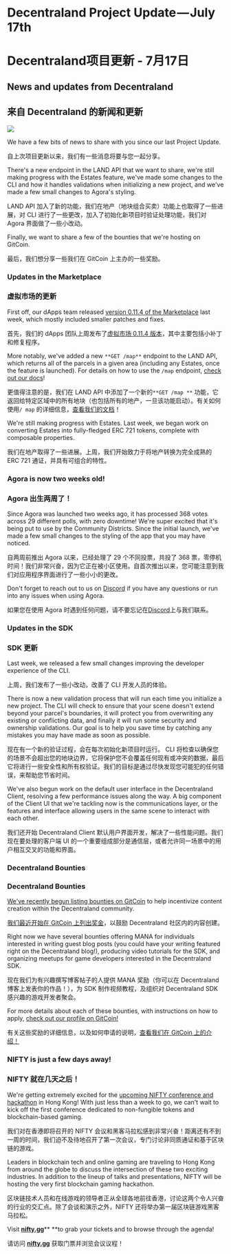 
# Decentraland Project Update — July 17th

# Decentraland项目更新 -  7月17日

## News and updates from Decentraland

## 来自 Decentraland 的新闻和更新

![][2]

We have a few bits of news to share with you since our last Project Update.

自上次项目更新以来，我们有一些消息将要与您一起分享。

There's a new endpoint in the LAND API that we want to share, we're still making progress with the Estates feature, we've made some changes to the CLI and how it handles validations when initializing a new project, and we've made a few small changes to Agora's styling.

LAND API 加入了新的功能，我们在地产（地块组合买卖）功能上也取得了一些进展，对 CLI 进行了一些更改，加入了初始化新项目时验证处理功能，我们对 Agora 界面做了一些小改动。

Finally, we want to share a few of the bounties that we're hosting on GitCoin.

最后，我们想分享一些我们在 GitCoin 上主办的一些奖励。

### Updates in the Marketplace

### 虚拟市场的更新

First off, our dApps team released [version 0.11.4 of the Marketplace][3] last week, which mostly included smaller patches and fixes.

首先，我们的 dApps 团队上周发布了[虚拟市场 0.11.4 版本][3]，其中主要包括小补丁和修复程序。

More notably, we've added a new `**GET /map**` endpoint to the LAND API, which returns all of the parcels in a given area (including any Estates, once the feature is launched). For details on how to use the `/map` endpoint, [check out our docs][4]!

更值得注意的是，我们在 LAND API 中添加了一个新的`**GET /map **` 功能，它返回给特定区域中的所有地块（也包括所有的地产，一旦该功能启动）。有关如何使用`/ map` 的详细信息，[查看我们的文档][4]！

We're still making progress with Estates. Last week, we began work on converting Estates into fully-fledged ERC 721 tokens, complete with composable properties.

我们在地产取得了一些进展。上周，我们开始致力于将地产转换为完全成熟的 ERC 721 通证，并具有可组合的特性。

### Agora is now two weeks old!

### Agora 出生两周了！

Since Agora was launched two weeks ago, it has processed 368 votes across 29 different polls, with zero downtime! We're super excited that it's being put to use by the Community Districts. Since the initial launch, we've made a few small changes to the styling of the app that you may have noticed.

自两周前推出 Agora 以来，已经处理了 29 个不同投票，共投了 368 票，零停机时间！我们非常兴奋，因为它正在被小区使用。自首次推出以来，您可能注意到我们对应用程序界面进行了一些小小的更改。

Don't forget to reach out to us on [Discord][5] if you have any questions or run into any issues when using Agora.

如果您在使用 Agora 时遇到任何问题，请不要忘记在[Discord][5]上与我们联系。

### Updates in the SDK

### SDK 更新

Last week, we released a few small changes improving the developer experience of the CLI.

上周，我们发布了一些小改动，改善了 CLI 开发人员的体验。

There is now a new validation process that will run each time you initialize a new project. The CLI will check to ensure that your scene doesn't extend beyond your parcel's boundaries, it will protect you from overwriting any existing or conflicting data, and finally it will run some security and ownership validations. Our goal is to help you save time by catching any mistakes you may have made as soon as possible.

现在有一个新的验证过程，会在每次初始化新项目时运行。 CLI 将检查以确保您的场景不会超出您的地块边界，它将保护您不会覆盖任何现有或冲突的数据，最后它将进行一些安全性和所有权验证。我们的目标是通过尽快发现您可能犯的任何错误，来帮助您节省时间。

We've also begun work on the default user interface in the Decentraland Client, resolving a few performance issues along the way. A big component of the Client UI that we're tackling now is the communications layer, or the features and interface allowing users in the same scene to interact with each other.

我们还开始 Decentraland Client 默认用户界面开发，解决了一些性能问题。我们现在要处理的客户端 UI 的一个重要组成部分是通信层，或者允许同一场景中的用户相互交叉的功能和界面。

### Decentraland Bounties

### Decentraland Bounties

[We've recently begun listing bounties on GitCoin][6] to help incentivize content creation within the Decentraland community.

[我们最近开始在 GitCoin 上列出奖金][6]，以鼓励 Decentraland 社区内的内容创建。

Right now we have several bounties offering MANA for individuals interested in writing guest blog posts (you could have your writing featured right on the Decentraland blog!), producing video tutorials for the SDK, and organizing meetups for game developers interested in the Decentraland SDK.

现在我们为有兴趣撰写博客帖子的人提供 MANA 奖励（你可以在 Decentraland 博客上发表你的作品！），为 SDK 制作视频教程，及组织对 Decentraland SDK 感兴趣的游戏开发者聚会。

For more details about each of these bounties, with instructions on how to apply, [check out our profile on GitCoin!][6]

有关这些奖励的详细信息，以及如何申请的说明，[查看我们在 GitCoin 上的介绍！][6]

### NIFTY is just a few days away!

### NIFTY 就在几天之后！

We're getting extremely excited for the [upcoming NIFTY conference and hackathon][7] in Hong Kong! With just less than a week to go, we can't wait to kick off the first conference dedicated to non-fungible tokens and blockchain-based gaming.

我们对在香港即将召开的 NIFTY 会议和黑客马拉松感到非常兴奋！距离还有不到一周的时间，我们迫不及待地召开了第一次会议，专门讨论非同质通证和基于区块链的游戏。

Leaders in blockchain tech and online gaming are traveling to Hong Kong from around the globe to discuss the intersection of these two exciting industries. In addition to the lineup of talks and presentations, NIFTY will be hosting the very first blockchain gaming hackathon.

区块链技术人员和在线游戏的领导者正从全球各地前往香港，讨论这两个令人兴奋的行业的交汇点。除了会谈和演示之外，NIFTY 还将举办第一届区块链游戏黑客马拉松。

Visit [**nifty.gg**][7]** **to grab your tickets and to browse through the agenda!

请访问 [**nifty.gg**][7] 获取门票并浏览会议议程！


[1]: https://cdn-images-1.medium.com/freeze/max/30/0*kDPzIDEVcs7IbqdS?q=20
[2]: https://cdn-images-1.medium.com/max/2000/0*kDPzIDEVcs7IbqdS
[3]: https://github.com/decentraland/marketplace/releases/tag/0.11.4
[4]: https://docs.decentraland.org/decentraland/api/#map
[5]: https://discordapp.com/invite/9EcuFgC
[6]: https://gitcoin.co/profile/decentraland
[7]: https://www.nifty.gg/
[8]: https://twitter.com/decentraland
[9]: https://www.reddit.com/r/decentraland/
[10]: https://t.me/decentralandTG
[11]: https://developers.decentraland.org/

